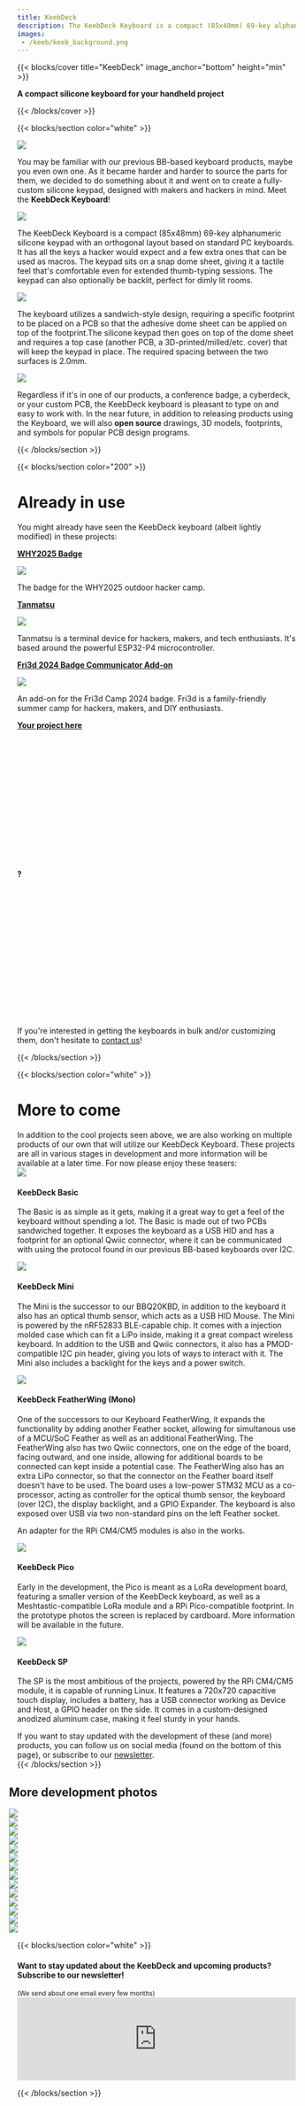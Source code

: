 ```yaml
---
title: KeebDeck
description: The KeebDeck Keyboard is a compact (85x48mm) 69-key alphanumeric silicone keypad with an orthogonal layout based on standard PC keyboards. It has all the keys a hacker would expect and a few extra ones that can be used as macros. The keypad sits on a snap dome sheet, giving it a tactile feel that's comfortable even for extended thumb-typing sessions. The keypad can also optionally be backlit, perfect for dimly lit rooms.
images:
 - /keeb/keeb_background.png
---
```


{{< blocks/cover title="KeebDeck" image_anchor="bottom" height="min" >}}
<p class="mt-5"><strong>A compact silicone keyboard for your handheld project</strong></p>
{{< /blocks/cover >}}

{{< blocks/section color="white" >}}
<div class="container h5">
    <div class="row mb-2">
        <div class="col-md-3 col-12 d-flex align-items-center justify-content-center mb-3">
            <a href="/keeb/keeb_render.png" data-toggle="lightbox" data-gallery="keeb"><img src="/keeb/keeb_render.png" class="img-fluid"></a>
        </div>
        <div class="col-md-9 col-12 h5">
            <p>You may be familiar with our previous BB-based keyboard products, maybe you even own one. As it became harder and harder to source the parts for them, we decided to do something about it and went on to create a fully-custom silicone keypad, designed with makers and hackers in mind. Meet the <strong>KeebDeck Keyboard</strong>!</p>
        </div>
    </div>
    <div class="row mb-3">
        <div class="col-md-3 col-12 d-flex align-items-center justify-content-center mb-3">
            <a href="/keeb/keeb_render_back.png" data-toggle="lightbox" data-gallery="keeb"><img src="/keeb/keeb_render_back.png" class="img-fluid"></a>
        </div>
        <div class="col-md-9 col-12 h5">
            <p>The KeebDeck Keyboard is a compact (85x48mm) 69-key alphanumeric silicone keypad with an orthogonal layout based on standard PC keyboards. It has all the keys a hacker would expect and a few extra ones that can be used as macros. The keypad sits on a snap dome sheet, giving it a tactile feel that's comfortable even for extended thumb-typing sessions. The keypad can also optionally be backlit, perfect for dimly lit rooms.</p>
        </div>
    </div>
    <div class="row mb-3">
        <div class="col-md-3 col-12 d-flex align-items-center justify-content-center mb-3">
            <a href="/keeb/keebs_old_dome.jpg" data-toggle="lightbox" data-gallery="keeb"><img src="/keeb/keebs_old_dome_small.jpg" class="img-fluid"></a>
        </div>
        <div class="col-md-9 col-12 h5">
            <p>The keyboard utilizes a sandwich-style design, requiring a specific footprint to be placed on a PCB so that the adhesive dome sheet can be applied on top of the footprint.The silicone  keypad then goes on top of the dome sheet and requires a top case (another PCB, a 3D-printed/milled/etc. cover) that will keep the keypad in place. The required spacing between the two surfaces is 2.0mm.</p>
        </div>
    </div>
    <div class="row mb-3">
        <div class="col-md-3 col-12 d-flex align-items-center justify-content-center mb-3">
            <a href="/keeb/dome_sheet_photo.jpg" data-toggle="lightbox" data-gallery="keeb"><img src="/keeb/dome_sheet_photo.jpg" class="img-fluid"></a>
        </div>
        <div class="col-md-9 col-12 h5">
            <p>Regardless if it's in one of our products, a conference badge, a cyberdeck, or your custom PCB, the KeebDeck keyboard is pleasant to type on and easy to work with. In the near future, in addition to releasing products using the Keyboard, we will also <strong>open source</strong> drawings, 3D models, footprints, and symbols for popular PCB design programs.</p>
        </div>
    </div>
</div>
{{< /blocks/section >}}


{{< blocks/section color="200" >}}
<div class="container h5">
    <div class="text-center mb-5">
        <h1 id="in-use">Already in use</h1>
    </div>
    <p class="text-center">You might already have seen the KeebDeck keyboard (albeit lightly modified) in these projects:</p>
    <div class="container">
        <div class="row">
            <div class="col">
                <div class="card mb-4">
                    <div class="card-header"><a href="https://why2025.org/post/697" target="_blank"><strong>WHY2025 Badge</strong></a></div>
                    <div class="card-body">
                        <p class="card-text">
                            <a href="/keeb/why2025_badge.jpg" data-toggle="lightbox"><img src="/keeb/why2025_badge_small.jpg" class="img-fluid"></a>
                        </p>
                        <p class="card-text">The badge for the WHY2025 outdoor hacker camp.</p>
                    </div>
                </div>
            </div>
            <div class="col">
                <div class="card mb-4">
                    <div class="card-header"><a href="https://nicolaielectronics.nl/tanmatsu/" target="_blank"><strong>Tanmatsu</strong></a></div>
                    <div class="card-body">
                        <p class="card-text">
                            <a href="/keeb/tanmatsu.png" data-toggle="lightbox"><img src="/keeb/tanmatsu.png" class="img-fluid"></a>
                        </p>
                        <p class="card-text">Tanmatsu is a terminal device for hackers, makers, and tech enthusiasts. It's based around the powerful ESP32-P4 microcontroller.</p>
                    </div>
                </div>
            </div>
        </div>
        <div class="row">
            <div class="col">
                <div class="card mb-4">
                    <div class="card-header"><a href="https://github.com/Fri3dCamp/communicator_2024" target="_blank"><strong>Fri3d 2024 Badge Communicator Add-on</strong></a></div>
                    <div class="card-body">
                        <p class="card-text">
                            <a href="/keeb/fri3d_badge.jpg" data-toggle="lightbox"><img src="/keeb/fri3d_badge_small.jpg" class="img-fluid"></a>
                        </p>
                        <p class="card-text">An add-on for the Fri3d Camp 2024 badge. Fri3d is a family-friendly summer camp for hackers, makers, and DIY enthusiasts.</p>
                    </div>
                </div>
            </div>
            <div class="col">
                <div class="card mb-4">
                    <div class="card-header"><a href="https://www.solder.party/contact-us/" target="_blank"><strong>Your project here</strong></a></div>
                    <div class="card-body">
                        <div style="padding-top: 50%; padding-bottom: 50%;" class="jumbotron text-center h1"><strong>?</strong></div>
                        <p class="card-text mt-1">If you're interested in getting the keyboards in bulk and/or customizing them, don't hesitate to <a href="https://www.solder.party/contact-us/" target="_blank">contact us</a>!</p>
                    </div>
                </div>
            </div>
        </div>
    </div>
</div>
{{< /blocks/section >}}

{{< blocks/section color="white" >}}

<div class="container h5">
    <div class="text-center mb-5">
        <h1 id="more-to-come">More to come</h1>
    </div>
    <div class="mb-5">
        In addition to the cool projects seen above, we are also working on multiple products of our own that will utilize our KeebDeck Keyboard.
        These projects are all in various stages in development and more information will be available at a later time. For now please enjoy these teasers:
    </div>
    <div class="row mb-3">
        <div class="col-md-3 col-12 d-flex justify-content-center mb-3">
            <a href="/keeb/keebdeck_basic_photo.jpg" data-toggle="lightbox" data-gallery="basic"><img src="/keeb/keebdeck_basic_photo.jpg" class="img-fluid"></a>
            <div data-toggle="lightbox" data-gallery="basic" data-remote="/keeb/keebdeck_basic_pcbs.jpg"></div>
            <div data-toggle="lightbox" data-gallery="basic" data-remote="/keeb/keebdeck_basic_sandwich.jpg"></div>
        </div>
        <div class="col-md-9 col-12 h5">
            <h4 id="keebdeck-basic"><strong>KeebDeck Basic</strong></h4>
            <p>The Basic is as simple as it gets, making it a great way to get a feel of the keyboard without spending a lot. The Basic is made out of two PCBs sandwiched together. It exposes the keyboard as a USB HID and has a footprint for an optional Qwiic connector, where it can be communicated with using the protocol found in our previous BB-based keyboards over I2C.</p>
        </div>
    </div>
    <div class="row mb-3">
        <div class="col-md-3 col-12 d-flex justify-content-center mb-3">
            <a href="/keeb/keebdeck_mini_photo.jpg" data-toggle="lightbox" data-gallery="mini"><img src="/keeb/keebdeck_mini_photo.jpg" class="img-fluid"></a>
            <div data-toggle="lightbox" data-gallery="mini" data-remote="/keeb/keebdeck_mini_front_pcb.jpg"></div>
        </div>
        <div class="col-md-9 col-12 h5">
            <h4 id="keebdeck-mini"><strong>KeebDeck Mini</strong></h4>
            <p>The Mini is the successor to our BBQ20KBD, in addition to the keyboard it also has an optical thumb sensor, which acts as a USB HID Mouse. The Mini is powered by the nRF52833 BLE-capable chip. It comes with a injection molded case which can fit a LiPo inside, making it a great compact wireless keyboard. In addition to the USB and Qwiic connectors, it also has a PMOD-compatible I2C pin header, giving you lots of ways to interact with it. The Mini also includes a backlight for the keys and a power switch.</p>
        </div>
    </div>
    <div class="row mb-3">
        <div class="col-md-3 col-12 d-flex justify-content-center mb-3">
            <a href="/keeb/keebdeck_featherwing_mono_front.png" data-toggle="lightbox" data-gallery="featherwing"><img src="/keeb/keebdeck_featherwing_mono_front.png" class="img-fluid"></a>
            <div data-toggle="lightbox" data-gallery="featherwing" data-remote="/keeb/keebdeck_featherwing_mono_back.png"></div>
            <div data-toggle="lightbox" data-gallery="featherwing" data-remote="/keeb/keebdeck_featherwing_mono_pcb.jpg"></div>
        </div>
        <div class="col-md-9 col-12 h5">
            <h4 id="keebdeck-featherwing-mono"><strong>KeebDeck FeatherWing (Mono)</strong></h4>
            <p>One of the successors to our Keyboard FeatherWing, it expands the functionality by adding another Feather socket, allowing for simultanous use of a MCU/SoC Feather as well as an additional FeatherWing. The FeatherWing also has two Qwiic connectors, one on the edge of the board, facing outward, and one inside, allowing for additional boards to be connected can kept inside a potential case. The FeatherWing also has an extra LiPo connector, so that the connector on the Feather board itself doesn't have to be used. The board uses a low-power STM32 MCU as a co-processor, acting as controller for the optical thumb sensor, the keyboard (over I2C), the display backlight, and a GPIO Expander. The keyboard is also exposed over USB via two non-standard pins on the left Feather socket.</p>
            <p>An adapter for the RPi CM4/CM5 modules is also in the works.</p>
        </div>
    </div>
    <div class="row mb-3">
        <div class="col-md-3 col-12 d-flex justify-content-center mb-3">
            <a href="/keeb/keebdeck_pico_front.jpg" data-toggle="lightbox" data-gallery="pico"><img src="/keeb/keebdeck_pico_front_small.jpg" class="img-fluid"></a>
            <div data-toggle="lightbox" data-gallery="pico" data-remote="/keeb/keebdeck_pico_back.jpg"></div>
        </div>
        <div class="col-md-9 col-12 h5">
            <h4 id="keebdeck-pico"><strong>KeebDeck Pico</strong></h4>
            <p>Early in the development, the Pico is meant as a LoRa development board, featuring a smaller version of the KeebDeck keyboard, as well as a Meshtastic-compatible LoRa module and a RPi Pico-compatible footprint. In the prototype photos the screen is replaced by cardboard. More information will be available in the future.</p>
        </div>
    </div>
    <div class="row mb-3">
        <div class="col-md-3 col-12 d-flex align-items-center justify-content-center mb-3">
            <a href="/keeb/keebdeck_sp.jpg" data-toggle="lightbox" data-gallery="sp"><img src="/keeb/keebdeck_sp_small.jpg" class="img-fluid"></a>
            <div data-toggle="lightbox" data-gallery="sp" data-remote="/keeb/keebdeck_sp_early_back.jpg"></div>
        </div>
        <div class="col-md-9 col-12 h5">
            <h4 id="keebdeck-sp"><strong>KeebDeck SP</strong></h4>
            <p>The SP is the most ambitious of the projects, powered by the RPi CM4/CM5 module, it is capable of running Linux. It features a 720x720 capacitive touch display, includes a battery, has a USB connector working as Device and Host, a GPIO header on the side. It comes in a custom-designed anodized aluminum case, making it feel sturdy in your hands.</p>
        </div>
    </div>
    <div class="mb-5">
        If you want to stay updated with the development of these (and more) products, you can follow us on social media (found on the bottom of this page), or subscribe to our <a href="#newsletter">newsletter</a>.
    </div>
</div>
{{< /blocks/section >}}

<!-- Even more photos --->

<section style="margin-left: -15px; margin-right: -15px;" class="td-box td-box--200">
    <div class="text-center mb-5">
        <h1 id="dev-photos">More development photos</h1>
    </div>
    <div class="dev-photos slider">
        <div class="slide"><a href="/keeb/fosdem_booth.jpg" data-toggle="lightbox" data-gallery="dev"><img src="/keeb/fosdem_booth.jpg"></a></div>
        <div class="slide"><a href="/keeb/keebdeck_mini_3dprint.jpg" data-toggle="lightbox" data-gallery="dev"><img src="/keeb/keebdeck_mini_3dprint.jpg"></a></div>
        <div class="slide"><a href="/keeb/keebdeck_mini_case.jpg" data-toggle="lightbox" data-gallery="dev"><img src="/keeb/keebdeck_mini_case_small.jpg"></a></div>
        <div class="slide"><a href="/keeb/keebdeck_mini_front.jpg" data-toggle="lightbox" data-gallery="dev"><img src="/keeb/keebdeck_mini_front_small.jpg"></a></div>
        <div class="slide"><a href="/keeb/keebdeck_pico_early_proto.jpg" data-toggle="lightbox" data-gallery="dev"><img src="/keeb/keebdeck_pico_early_proto_small.jpg"></a></div>
        <div class="slide"><a href="/keeb/keebdeck_sp_early_proto.jpg" data-toggle="lightbox" data-gallery="dev"><img src="/keeb/keebdeck_sp_early_proto_small.jpg"></a></div>
        <div class="slide"><a href="/keeb/keebdeck_sp_game_proto.jpg" data-toggle="lightbox" data-gallery="dev"><img src="/keeb/keebdeck_sp_game_proto_small.jpg"></a></div>
        <div class="slide"><a href="/keeb/keebdeck_sp_lanyard.jpg" data-toggle="lightbox" data-gallery="dev"><img src="/keeb/keebdeck_sp_lanyard_small.jpg"></a></div>
        <div class="slide"><a href="/keeb/keebdeck_sp_lego.jpg" data-toggle="lightbox" data-gallery="dev"><img src="/keeb/keebdeck_sp_lego.jpg"></a></div>
        <div class="slide"><a href="/keeb/keebdeck_sp_pico8.jpg" data-toggle="lightbox" data-gallery="dev"><img src="/keeb/keebdeck_sp_pico8_small.jpg"></a></div>
        <div class="slide"><a href="/keeb/keebs_in_a_box.jpg" data-toggle="lightbox" data-gallery="dev"><img src="/keeb/keebs_in_a_box.jpg"></a></div>
        <div class="slide"><a href="/keeb/keeb_testboard.jpg" data-toggle="lightbox" data-gallery="dev"><img src="/keeb/keeb_testboard.jpg"></a></div>
        <div class="slide"><a href="/keeb/keeb_testboard_pcb.jpg" data-toggle="lightbox" data-gallery="dev"><img src="/keeb/keeb_testboard_pcb_small.jpg"></a></div>
        <div class="slide"><a href="/keeb/oshw2025_booth.jpg" data-toggle="lightbox" data-gallery="dev"><img src="/keeb/oshw2025_booth.jpg"></a></div>
    </div>
</section>

{{< blocks/section color="white" >}}

<div class="container">
    <div class="text-center" id="newsletter">
        <h4 class="mb-1">Want to stay updated about the KeebDeck and upcoming products?<br>Subscribe to our newsletter!</h4>
        <small>(We send about one email every few months)</small>
    </div>
    <iframe src="https://solderparty.substack.com/embed" width="100%" height="150" frameborder="0" scrolling="no"></iframe>
</div>

{{< /blocks/section >}}

<script>
$(document).ready(function()
{
    $('.dev-photos').slick({
        slidesToShow: 6,
        slidesToScroll: 1,
        autoplay: true,
        autoplaySpeed: 1500,
        arrows: false,
        dots: false,
        variableWidth: true,
        pauseOnHover: true,
        responsive: [{
            breakpoint: 768,
            settings: {
                slidesToShow: 3
            }
        }]
    });
});

$(document).on('click', '[data-toggle="lightbox"]', function(ev)
{
    ev.preventDefault();
    $(this).ekkoLightbox({
        loadingMessage: "Loading..."
    });
});
</script>
